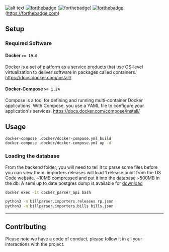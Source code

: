 ![alt text](https://github.com/mustyoshi/congress-dev/raw/master/.github/banner.png "Congress.dev")
[![forthebadge](https://forthebadge.com/images/badges/made-with-python.svg)](https://forthebadge.com) [![forthebadge](https://forthebadge.com/images/badges/uses-js.svg)] [![forthebadge](https://forthebadge.com/images/badges/built-with-love.svg)](https://forthebadge.com)(https://forthebadge.com)

## Setup

### Required Software

#### Docker `>= 19.0`
Docker is a set of platform as a service products that use OS-level virtualization to deliver software in packages called containers. 
https://docs.docker.com/install/

#### Docker-Compose `>= 1.24`
Compose is a tool for defining and running multi-container Docker applications. With Compose, you use a YAML file to configure your application's services.
https://docs.docker.com/compose/install/


## Usage

```bash
docker-compose .docker/docker-compose.yml build
docker-compose .docker/docker-compose.yml up -d
```

### Loading the database
From the backend folder, you will need to tell it to parse some files before you can view them. importers.releases will load 1 release point from the US Code website. ~10MB compressed and put it into the database ~500MB in the db.
A semi up to date postgres dump is available for [download](https://files.congress.dev/congress_beta.backup)

```bash
docker exec -it docker_parser_api bash

python3 -m billparser.importers.releases rp.json
python3 -m billparser.importers.bills bills.json

```

--- 

## Contributing

Please note we have a code of conduct, please follow it in all your interactions with the project.